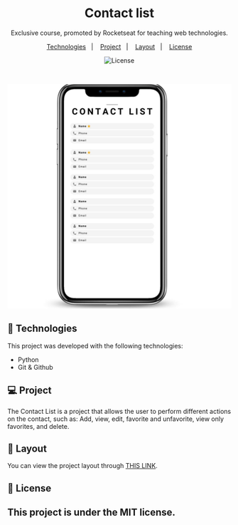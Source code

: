 <h1 align="center"> Contact list </h1>

<p align="center">
Exclusive course, promoted by Rocketseat for teaching web technologies.
</p>

<p align="center">
  <a href="#-tecnologias">Technologies</a>&nbsp;&nbsp;&nbsp;|&nbsp;&nbsp;&nbsp;
  <a href="#-projeto">Project</a>&nbsp;&nbsp;&nbsp;|&nbsp;&nbsp;&nbsp;
  <a href="#-layout">Layout</a>&nbsp;&nbsp;&nbsp;|&nbsp;&nbsp;&nbsp;
  <a href="#memo-licença">License</a>
</p>

<p align="center">
  <img alt="License" src="https://img.shields.io/static/v1?label=license&message=MIT&color=49AA26&labelColor=000000">
</p>

<br>

![ContactList](./assets/Design%20sem%20nome.jpg)

## 🚀 Technologies

This project was developed with the following technologies:

- Python
- Git & Github

## 💻 Project

The Contact List is a project that allows the user to perform different actions on the contact, such as: Add, view, edit, favorite and unfavorite, view only favorites, and delete.

## 🔖 Layout

You can view the project layout through [THIS LINK](https://github.com/Tavinhoviana/ContactList).

## :memo: License

This project is under the MIT license.
---